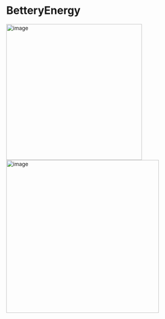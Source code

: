 # BetteryEnergy

<img width="360" alt="image" src="https://user-images.githubusercontent.com/49769190/214846789-ba0d9ccc-66e3-46cb-a14e-2b4d67f77be5.png">


<img width="405" alt="image" src="https://user-images.githubusercontent.com/49769190/214846975-260c61a7-35a1-400f-adcb-89a2fc29564c.png">
